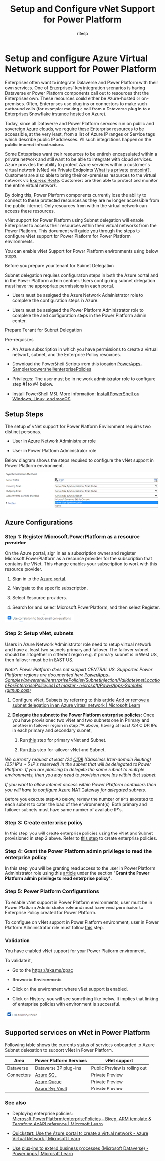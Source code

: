 ﻿---
title: Setup and Configure vNet Support for Power Platform
description: Learn how to setup and configure vNet support for Power Platform.
ms.date: 2/1/2024
ms.topic: overview
ms.component: pa-admin
ms.subservice: admin
author: ritesp
ms.author: ritesh.pandey
search.audienceType: admin
ms.custom: "admin-security"
---

# Setup and configure Azure Virtual Network support for Power Platform

Enterprises often want to integrate Dataverse and Power Platform with their own services. One of Enterprises' key integration scenarios is having Dataverse or Power Platform components call out to resources that the Enterprises own. These resources could either be Azure-hosted or on-premises. Often, Enterprises use plug-ins or connectors to make such outbound calls (for example: making a call from a Dataverse plug in to a Enterprises Snowflake instance hosted on Azure).

Today, since all Dataverse and Power Platform services run on public and sovereign Azure clouds, we require these Enterprise resources to be accessible, at the very least, from a list of Azure IP ranges or Service tags which describe public IP addresses. All such integrations happen on the public internet infrastructure.

Some Enterprises want their resources to be entirely encapsulated within a private network and still want to be able to integrate with cloud services. Azure provides the ability to protect Azure services within a customer's virtual network (vNet) via Private Endpoints [What is a private endpoint?](/azure/private-link/private-endpoint-overview). Customers are also able to bring their on-premises resources to the virtual network via [Express Route](/azure/expressroute/). Customers are then able to protect and monitor the entire virtual network.

By doing this, Power Platform components currently lose the ability to connect to these protected resources as they are no longer accessible from the public internet. Only resources from within the virtual network can access these resources.

vNet support for Power Platform using Subnet delegation will enable Enterprises to access their resources within their virtual networks from the Power Platform. This document will guide you through the steps to configure vNet support for Power Platform for Power Platform environments.

You can enable vNet Support for Power Platform environments using below steps.

Before you prepare your tenant for Subnet Delegation

Subnet delegation requires configuration steps in both the Azure portal and in the Power Platform admin centner. Users configuring subnet delegation must have the appropriate permissions in each portal.

- Users must be assigned the Azure Network Administrator role to complete the configuration steps in Azure.

- Users must be assigned the Power Platform Administrator role to complete the and configuration steps in the Power Platform admin center.

Prepare Tenant for Subnet Delegation

Pre-requisites

- An Azure subscription in which you have permissions to create a virtual network, subnet, and the Enterprise Policy resources. 

- Download the PowerShell Scripts from this location [PowerApps-Samples/powershell/enterprisePolicies](https://github.com/microsoft/PowerApps-Samples/tree/master/powershell/enterprisePolicies)

- Privileges: The user must be in network administrator role to configure step \#1 to \#4 below.

- Install PowerShell MSI. More information: [Install PowerShell on Windows, Linux, and macOS](/powershell/scripting/install/installing-powershell)

## Setup Steps

The setup of vNet support for Power Platform Environment requires two distinct personas.

- User in Azure Network Administrator role

- User in Power Platform Administrator role

Below diagram shows the steps required to configure the vNet support in Power Platform environment.

![A diagram of a diagram Description automatically generated](media/image1.png)

## Azure Configurations

### Step 1: Register Microsoft.PowerPlatform as a resource provider

On the Azure portal, sign in as a subscription owner and register Microsoft.PowerPlatform as a resource provider for the subscription that contains the VNet. This change enables your subscription to work with this resource provider.

1. Sign in to the [Azure portal](https://portal.azure.com/).

1. Navigate to the specific subscription.

1. Select Resource providers.

1. Search for and select Microsoft.PowerPlatform, and then select Register.

![A screenshot of a computer Description automatically generated](media/image2.png)

### Step 2: Setup vNet, subnets

Users in Azure Network Administrator role need to setup virtual network and have at least two subnets primary and failover. The failover subnet should be altogether in different region e.g. if primary subnet is in West US, then failover must be in EAST US.

*Note\*: Power Platform does not support CENTRAL US. Supported Power Platform regions are documented here [PowerApps-Samples/powershell/enterprisePolicies/SubnetInjection/ValidateVnetLocationForEnterprisePolicy.ps1 at master · microsoft/PowerApps-Samples (github.com)](https://github.com/microsoft/PowerApps-Samples/blob/master/powershell/enterprisePolicies/SubnetInjection/ValidateVnetLocationForEnterprisePolicy.ps1)*

1. Configure vNet, Subnets by referring to this article [Add or remove a subnet delegation in an Azure virtual network \| Microsoft Learn](/azure/virtual-network/manage-subnet-delegation?tabs=manage-subnet-delegation-portal)

1. **Delegate the subnet to the Power Platform enterprise policies:** Once you have provisioned two vNet and two subnets one in Primary and another in failover region in step \#A above, having at least /24 CIDR IPs in each primary and secondary subnet,

    1. Run [this](https://github.com/microsoft/PowerApps-Samples/tree/master/powershell/enterprisePolicies#1-setup-virtual-network-for-subnet-injection) step for primary vNet and Subnet.

    1. Run [this](https://github.com/microsoft/PowerApps-Samples/tree/master/powershell/enterprisePolicies#1-setup-virtual-network-for-subnet-injection) step for failover vNet and Subnet.

*We currently request at least /24 [CIDR](https://datatracker.ietf.org/doc/html/rfc4632) (Classless Inter-domain Routing) (251 IP's + 5 IP's reserved) in the subnet that will be delegated to Power Platform. If you are planning to delegate the same subnet to multiple environments, then you may need to provision more Ips within that subnet.*

*If you want to allow internet access within Power Platform containers then you will have to configure* [Azure NAT Gateway](/azure/nat-gateway/nat-overview) *for delegated subnets.*

Before you execute step \#3 below, review the number of IP's allocated to each subnet to cater the load of the environment(s). Both primary and failover subnets must have same number of available IP's.

### Step 3: Create enterprise policy

In this step, you will create enterprise policies using the vNet and Subnet provisioned in step 2 above. Refer to [this step](https://github.com/microsoft/PowerApps-Samples/tree/master/powershell/enterprisePolicies#2-create-subnet-injection-enterprise-policy) to create enterprise policies.

### Step 4: Grant the Power Platform admin privilege to read the enterprise policy

In this step, you will be granting read access to the user in Power Platform Administrator role using this [article](/power-platform/admin/customer-managed-key#grant-the-power-platform-admin-privilege-to-read-enterprise-policy) under the section "**Grant the Power Platform admin privilege to read enterprise policy"**.

### Step 5: Power Platform Configurations

To enable vNet support in Power Platform environments, user must be in Power Platform Administrator role and must have read permission to Enterprise Policy created for Power Platform.

To configure on vNet support in Power Platform environment, user in Power Platform Administrator role must follow [this](https://github.com/ritesp/PowerApps-Samples/tree/master/powershell/enterprisePolicies#7-set-subnet-injection-for-an-environment) step.

### Validation

You have enabled vNet support for your Power Platform environment.

To validate it,

- Go to the <https://aka.ms/ppac>

- Browse to Environments

- Click on the environment where vNet support is enabled.

- Click on History, you will see something like below. It implies that linking of enterprise policies with environment is successful.

![A screenshot of a computer Description automatically generated](media/image3.png)

## Supported services on vNet in Power Platform

Following table shows the currents status of services onboarded to Azure Subnet delegation to support vNet in Power Platform.

| Area       | Power Platform Services                                                   | vNet support                  |
|------------|---------------------------------------------------------------------------|-------------------------------|
| Dataverse  | Dataverse 3P plug-ins                                                     | Public Preview is rolling out |
| Connectors | [Azure SQL](/connectors/sql/)            | Private Preview               |
|            | [Azure Queue](/connectors/azurequeues/)  | Private Preview               |
|            | [Azure Key Vault](/connectors/keyvault/) | Private Preview               |

### See also

- Deploying enterprise policies: [Microsoft.PowerPlatform/enterprisePolicies - Bicep, ARM template & Terraform AzAPI reference \| Microsoft Learn](/en-us/azure/templates/microsoft.powerplatform/enterprisepolicies?pivots=deployment-language-arm-template)

- [Quickstart: Use the Azure portal to create a virtual network - Azure Virtual Network \| Microsoft Learn](/azure/virtual-network/quick-create-portal)

- [Use plug-ins to extend business processes (Microsoft Dataverse) - Power Apps \| Microsoft Learn](/power-apps/developer/data-platform/plug-ins)
